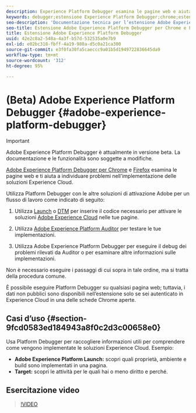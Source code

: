 ```yaml
---
description: Experience Platform Debugger esamina le pagine web e aiuta a individuare i problemi relativi all’implementazione delle soluzioni Experience Cloud.
keywords: debugger;estensione Experience Platform Debugger;chrome;estensione
seo-description: 'Documentazione tecnica per l’estensione Adobe Experience Platform Debugger per Chrome e Firefox: esamina le pagine web e riconosci i problemi relativi alle implementazioni delle soluzioni Experience Cloud'
seo-title: Estensione Adobe Experience Platform Debugger per Chrome e Firefox
title: Estensione Adobe Experience Platform Debugger
uuid: 42e2c8a2-548a-4a3f-b57d-532535a0e7b9
exl-id: e02bc318-fbff-4a19-980a-d5c0a21ca300
source-git-commit: e3f0fa30fa5caeccc9a01b5d1949722836645da9
workflow-type: tm+mt
source-wordcount: '312'
ht-degree: 95%

---
```


# (Beta) Adobe Experience Platform Debugger {#adobe-experience-platform-debugger}

>[!IMPORTANT]
>
>Adobe Experience Platform Debugger è attualmente in versione beta. La documentazione e le funzionalità sono soggette a modifiche.

[Adobe Experience Platform Debugger per Chrome](https://chrome.google.com/webstore/detail/adobe-experience-cloud-de/ocdmogmohccmeicdhlhhgepeaijenapj) e [Firefox](https://addons.mozilla.org/it/firefox/addon/adobe-experience-platform-dbg/) esamina le pagine web e ti aiuta a individuare problemi nell’implementazione delle soluzioni Experience Cloud.

Utilizza Platform Debugger con le altre soluzioni di attivazione Adobe per un flusso di lavoro come indicato di seguito:

1. Utilizza [Launch](https://experienceleague.adobe.com/docs/launch/using/home.html) o [DTM](https://docs.adobe.com/content/help/it-IT/dtm/using/dtm-home.html) per inserire il codice necessario per attivare le soluzioni [Adobe Experience Cloud](https://docs.adobe.com/content/help/it-IT/core-services/interface/experience-cloud.html) nelle tue pagine.

1. Utilizza [Adobe Experience Platform Auditor](https://docs.adobe.com/content/help/it-IT/auditor/using/overview.html) per testare le tue implementazioni.
1. Utilizza Adobe Experience Platform Debugger per eseguire il debug dei problemi rilevati da Auditor o per esaminare altre informazioni sulle implementazioni.

Non è necessario eseguire i passaggi di cui sopra in tale ordine, ma si tratta della procedura comune.

È possibile eseguire Platform Debugger su qualsiasi pagina web; tuttavia, i dati non pubblici sono disponibili nell’estensione solo se sei autenticato in Experience Cloud in una delle schede Chrome aperte.

## Casi d’uso {#section-9fcd0583ed184943a8f0c2d3c00658e0}

Usa Platform Debugger per raccogliere informazioni utili per comprendere come vengono implementate le soluzioni Experience Cloud. Esempio:

* **Adobe Experience Platform Launch:** scopri quali proprietà, ambiente e build sono implementati in una pagina.
* **Target:** scopri le attività per le quali hai o meno diritto e perché.

## Esercitazione video

>[!VIDEO](https://video.tv.adobe.com/v/32156?quality=12&learn=on)
